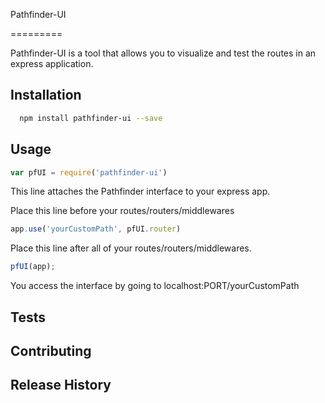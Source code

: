 Pathfinder-UI

=========

Pathfinder-UI is a tool that allows you to visualize and test the routes in an express application.

## Installation

```bash
  npm install pathfinder-ui --save
 ```

## Usage
```js
var pfUI = require('pathfinder-ui')
```
This line attaches the Pathfinder interface to your express app.

Place this line before your routes/routers/middlewares
```js
app.use('yourCustomPath', pfUI.router)
```

Place this line after all of your routes/routers/middlewares.
```js
pfUI(app);
```
You access the interface by going to localhost:PORT/yourCustomPath

 

## Tests

## Contributing

## Release History

